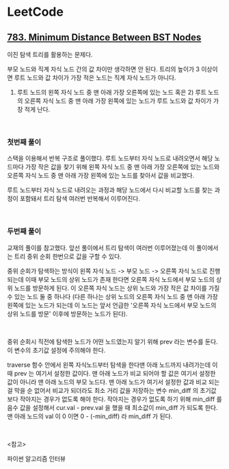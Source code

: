# LeetCode

## [783. Minimum Distance Between BST Nodes](https://leetcode.com/problems/minimum-distance-between-bst-nodes/)

이진 탐색 트리를 활용하는 문제다.

부모 노드와 직계 자식 노드 간의 값 차이만 생각하면 안 된다. 트리의 높이가 3 이상이면 루트 노드와 값 차이가 가장 적은 노드는 직계 자식 노드가 아니다.

1) 루트 노드의 왼쪽 자식 노드 중 맨 아래 가장 오른쪽에 있는 노드 혹은 2) 루트 노드의 오른쪽 자식 노드 중 맨 아래 가장 왼쪽에 있는 노드가 루트 노드와 값 차이가 가장 적게 난다.

<br>

### 첫번째 풀이

스택을 이용해서 반복 구조로 풀이했다. 루트 노드부터 자식 노드로 내려오면서 해당 노드마다 가장 작은 값을 찾기 위해  왼쪽 자식 노드 중 맨 아래 가장 오른쪽에 있는 노드와 오른쪽 자식 노드 중 맨 아래 가장 왼쪽에 있는 노드를 찾아서 값을 비교했다.

루트 노드부터 자식 노드로 내려오는 과정과 해당 노드에서 다시 비교할 노드를 찾는 과정이 포함돼서 트리 탐색 여러번 반복해서 이루어진다.

<br>

### 두번째 풀이

교재의 풀이를 참고했다. 앞선 풀이에서 트리 탐색이 여러번 이루어졌는데 이 풀이에서는 트리 중위 순회 한번으로 값을 구할 수 있다.

중위 순회가 탐색하는 방식이 왼쪽 자식 노드 -> 부모 노드 -> 오른쪽 자식 노드로 진행되는데 이때 부모 노드의 상위 노드가 존재 한다면 오른쪽 자식 노드에서 부모 노드의 상위 노드를 방문하게 된다. 이 오른쪽 자식 노드는 상위 노드와 가장 작은 값 차이를 가질 수 있는 노드 둘 중 하나다 (다른 하나는 상위 노드의 오른쪽 자식 노드 중 맨 아래 가장 왼쪽에 있는 노드가 되는데 이 노드는 앞서 언급한 '오른쪽 자식 노드에서 부모 노드의 상위 노드를 방문' 이후에 방문하는 노드가 된다).

<br>

중위 순회시 직전에 탐색한 노드가 어떤 노드였는지 알기 위해 prev 라는 변수를 둔다. 이 변수의 초기값 설정에 주의해야 한다.

traverse 함수 안에서 왼쪽 자식노드부터 탐색을 한다맨 아래 노드까지 내려가는데 이때 prev 는 여기서 설정한 값이다. 맨 아래 노드가 비교 되어야 할 값은 여기서 설정한 값이 아니라 맨 아래 노드의 부모 노드다. 맨 아래 노드가 여기서 설정한 값과 비교 되는걸 막을 순 없어서 비교가 되더라도 최소 거리 값을 저장하는 변수 min_diff 의 초기값 보다 작아지는 경우가 없도록 해야 한다. 작아지는 경우가 없도록 하기 위해 min_diff 를 음수 값을 설정해서 cur.val - prev.val 을 했을 때 최소값이 min_diff 가 되도록 한다. 맨 아래 노드의 val 이 0 이면 0 - (-min_diff) 라 min_diff 가 된다.

<br>

<참고>

파이썬 알고리즘 인터뷰

